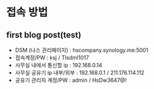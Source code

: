# 접속 방법
## first blog post(test)
* DSM (나스 관리페이지) : hscompany.synology.me:5001
* 접속계정/PW : ksj / Tlsdml1017
* 사무실 내에서 통신할 ip : 192.168.0.14
* 사무실 공유기 ip 내부/외부 : 192.168.0.1 / 211.176.114.112
* 공유기 관리자 계정/PW : admin / HsDw3647@!
